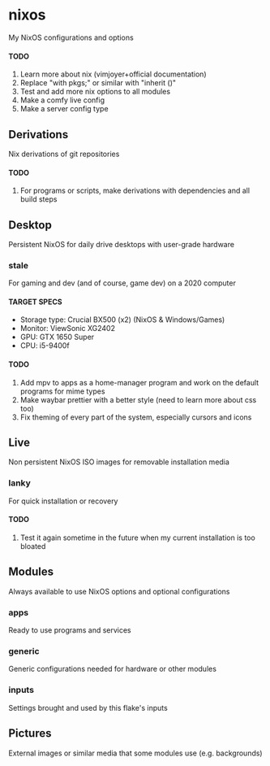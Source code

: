 # nixos
My NixOS configurations and options

#### TODO
1. Learn more about nix (vimjoyer+official documentation)
2. Replace "with pkgs;" or similar with "inherit ()"
3. Test and add more nix options to all modules
4. Make a comfy live config
5. Make a server config type

## Derivations
Nix derivations of git repositories

#### TODO
1. For programs or scripts, make derivations with dependencies and all build steps

## Desktop
Persistent NixOS for daily drive desktops with user-grade hardware

### stale
For gaming and dev (and of course, game dev) on a 2020 computer

#### TARGET SPECS
* Storage type: Crucial BX500 (x2) (NixOS & Windows/Games)
* Monitor: ViewSonic XG2402
* GPU: GTX 1650 Super
* CPU: i5-9400f

#### TODO
1. Add mpv to apps as a home-manager program and work on the default programs for mime types
2. Make waybar prettier with a better style (need to learn more about css too)
3. Fix theming of every part of the system, especially cursors and icons

## Live
Non persistent NixOS ISO images for removable installation media

### lanky
For quick installation or recovery

#### TODO
1. Test it again sometime in the future when my current installation is too bloated

## Modules
Always available to use NixOS options and optional configurations

### apps
Ready to use programs and services

### generic
Generic configurations needed for hardware or other modules

### inputs
Settings brought and used by this flake's inputs

## Pictures
External images or similar media that some modules use (e.g. backgrounds)
